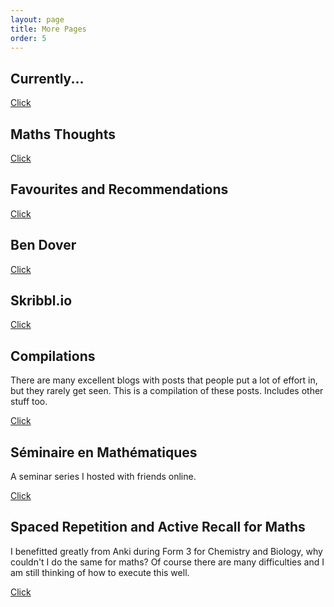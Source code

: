 ```yaml
---
layout: page
title: More Pages
order: 5
---
```


## Currently...

[Click](/collection/current.html)

## Maths Thoughts

[Click](/collection/thoughts.html)

## Favourites and Recommendations

[Click](/collection/favsandrecs.html)

## Ben Dover

[Click](/collection/bendover.html)

## Skribbl.io
[Click](/collection/skribblio.html)

## Compilations

There are many excellent blogs with posts that people put a lot of effort in, but they rarely get seen. This is a compilation of these posts. Includes other stuff too.

[Click](/collection/posts.html)

## Séminaire en Mathématiques 

A seminar series I hosted with friends online.

[Click](/collection/sem.html)

## Spaced Repetition and Active Recall for Maths

I benefitted greatly from Anki during Form 3 for Chemistry and Biology, why couldn't I do the same for maths? Of course there are many difficulties and I am still thinking of how to execute this well.

[Click](/collection/srmaths.html)